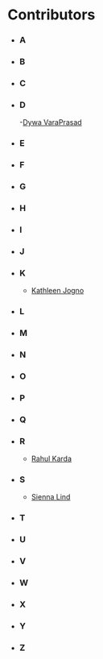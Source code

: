 # Contributors

- ### **A**
- ### **B**
- ### **C**
- ### **D**
    -[Dywa VaraPrasad](https://github.com/dywa-varaprasad)
- ### **E**
- ### **F**
- ### **G**
- ### **H**
- ### **I**
- ### **J**
- ### **K**
    - [Kathleen Jogno](https://github.com/redKath)
- ### **L**
- ### **M**
- ### **N**
- ### **O**
- ### **P**
- ### **Q**
- ### **R**
    - [Rahul Karda](https://github.com/rahulkarda)
- ### **S**
    - [Sienna Lind](https://github.com/siennalind)
- ### **T**
- ### **U**
- ### **V**
- ### **W**
- ### **X**
- ### **Y**
- ### **Z**
